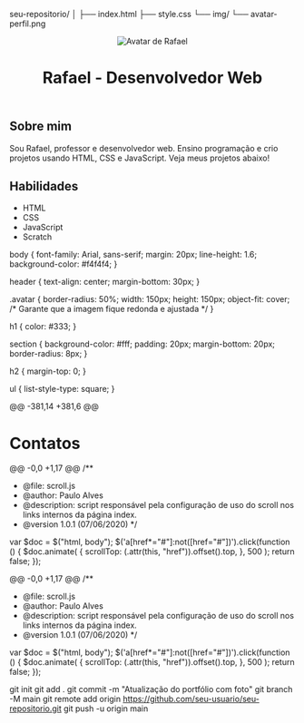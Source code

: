 seu-repositorio/
│
├── index.html
├── style.css
└── img/
    └── avatar-perfil.png

<!DOCTYPE html>
<html lang="pt-br">
<head>
  <meta charset="UTF-8" />
  <meta name="viewport" content="width=device-width, initial-scale=1.0" />
  <title>Portfólio de Rafael</title>
  <link rel="stylesheet" href="style.css" />
</head>
<body>

<header>
  <!-- Foto do avatar -->
  <img src="img/avatar-perfil.png" alt="Avatar de Rafael" class="avatar" />
  <h1>Rafael - Desenvolvedor Web</h1>
</header>

<section>
  <h2>Sobre mim</h2>
  <p>Sou Rafael, professor e desenvolvedor web. Ensino programação e crio projetos usando HTML, CSS e JavaScript. Veja meus projetos abaixo!</p>
</section>

<section>
  <h2>Habilidades</h2>
  <ul>
    <li>HTML</li>
    <li>CSS</li>
    <li>JavaScript</li>
    <li>Scratch</li>
  </ul>
</section>

<!-- Você pode adicionar mais seções aqui -->

</body>
</html>
body {
  font-family: Arial, sans-serif;
  margin: 20px;
  line-height: 1.6;
  background-color: #f4f4f4;
}

header {
  text-align: center;
  margin-bottom: 30px;
}

.avatar {
  border-radius: 50%;
  width: 150px;
  height: 150px;
  object-fit: cover; /* Garante que a imagem fique redonda e ajustada */
}

h1 {
  color: #333;
}

section {
  background-color: #fff;
  padding: 20px;
  margin-bottom: 20px;
  border-radius: 8px;
}

h2 {
  margin-top: 0;
}

ul {
  list-style-type: square;
}

@@ -381,14 +381,6 @@ <h1 class="display-4 titulos">Contatos</h1>
    <script src="https://cdn.jsdelivr.net/npm/popper.js@1.16.0/dist/umd/popper.min.js"></script>
    <script src="js/bootstrap/bootstrap.bundle.min.js"></script>
    <script src="js/jquery-3.5.1.min.js"></script>
    <script>
        var $doc = $('html, body');
            $('a[href*="#"]:not([href="#"])').click(function () {
                $doc.animate({
                    scrollTop: $($.attr(this, 'href')).offset().top
                }, 500);
                return false;
            });
    </script>
    <script src="js/scroll.js"></script>
</body>
</html>

@@ -0,0 +1,17 @@
/**
 * @file: scroll.js
 * @author: Paulo Alves
 * @description: script responsável pela configuração de uso do scroll nos links internos da página index. 
 * @version 1.0.1 (07/06/2020)
 */

var $doc = $("html, body");
$('a[href*="#"]:not([href="#"])').click(function () {
  $doc.animate(
    {
      scrollTop: $($.attr(this, "href")).offset().top,
    },
    500
  );
  return false;
});


@@ -0,0 +1,17 @@
/**
 * @file: scroll.js
 * @author: Paulo Alves
 * @description: script responsável pela configuração de uso do scroll nos links internos da página index. 
 * @version 1.0.1 (07/06/2020)
 */

var $doc = $("html, body");
$('a[href*="#"]:not([href="#"])').click(function () {
  $doc.animate(
    {
      scrollTop: $($.attr(this, "href")).offset().top,
    },
    500
  );
  return false;
});

git init
git add .
git commit -m "Atualização do portfólio com foto"
git branch -M main
git remote add origin https://github.com/seu-usuario/seu-repositorio.git
git push -u origin main

